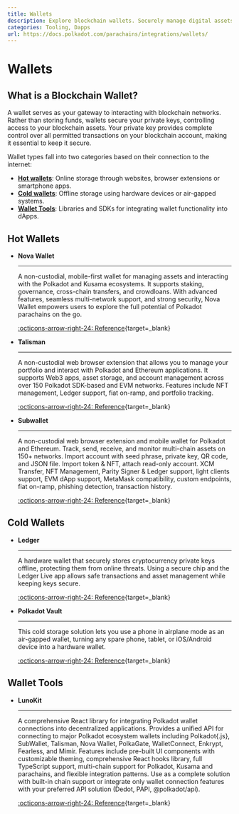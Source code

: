 ```yaml
---
title: Wallets
description: Explore blockchain wallets. Securely manage digital assets with hot wallets for online access or cold wallets for offline, enhanced security.
categories: Tooling, Dapps
url: https://docs.polkadot.com/parachains/integrations/wallets/
---
```


# Wallets

## What is a Blockchain Wallet?

A wallet serves as your gateway to interacting with blockchain networks. Rather than storing funds, wallets secure your private keys, controlling access to your blockchain assets. Your private key provides complete control over all permitted transactions on your blockchain account, making it essential to keep it secure.

Wallet types fall into two categories based on their connection to the internet:

- **[Hot wallets](#hot-wallets)**: Online storage through websites, browser extensions or smartphone apps.
- **[Cold wallets](#cold-wallets)**: Offline storage using hardware devices or air-gapped systems.
- **[Wallet Tools](#wallet-tools)**: Libraries and SDKs for integrating wallet functionality into dApps.



## Hot Wallets

<div class="grid cards" markdown>

-   __Nova Wallet__

    ---

    A non-custodial, mobile-first wallet for managing assets and interacting with the Polkadot and Kusama ecosystems. It supports staking, governance, cross-chain transfers, and crowdloans. With advanced features, seamless multi-network support, and strong security, Nova Wallet empowers users to explore the full potential of Polkadot parachains on the go.

    [:octicons-arrow-right-24: Reference](https://novawallet.io/){target=\_blank}

-   __Talisman__

    ---

    A non-custodial web browser extension that allows you to manage your portfolio and interact with Polkadot and Ethereum applications. It supports Web3 apps, asset storage, and account management across over 150 Polkadot SDK-based and EVM networks. Features include NFT management, Ledger support, fiat on-ramp, and portfolio tracking.

    [:octicons-arrow-right-24: Reference](https://talisman.xyz/){target=\_blank}

-  __Subwallet__

    ---

    A non-custodial web browser extension and mobile wallet for Polkadot and Ethereum. Track, send, receive, and monitor multi-chain assets on 150+ networks. Import account with seed phrase, private key, QR code, and JSON file. Import token & NFT, attach read-only account. XCM Transfer, NFT Management, Parity Signer & Ledger support, light clients support, EVM dApp support, MetaMask compatibility, custom endpoints, fiat on-ramp, phishing detection, transaction history.

    [:octicons-arrow-right-24: Reference](https://www.subwallet.app/){target=\_blank}

</div>

## Cold Wallets

<div class="grid cards" markdown>

-   __Ledger__

    ---

    A hardware wallet that securely stores cryptocurrency private keys offline, protecting them from online threats. Using a secure chip and the Ledger Live app allows safe transactions and asset management while keeping keys secure.

    [:octicons-arrow-right-24: Reference](https://www.ledger.com/){target=\_blank}

-   __Polkadot Vault__

    ---

    This cold storage solution lets you use a phone in airplane mode as an air-gapped wallet, turning any spare phone, tablet, or iOS/Android device into a hardware wallet.

    [:octicons-arrow-right-24: Reference](https://vault.novasama.io/){target=\_blank}

</div>


</div>

## Wallet Tools

<div class="grid cards" markdown>

-   __LunoKit__

    ---

    A comprehensive React library for integrating Polkadot wallet connections into decentralized applications. Provides a unified API for connecting to major Polkadot ecosystem wallets including Polkadot{.js}, SubWallet, Talisman, Nova Wallet, PolkaGate, WalletConnect, Enkrypt, Fearless, and Mimir. Features include pre-built UI components with customizable theming, comprehensive React hooks library, full TypeScript support, multi-chain support for Polkadot, Kusama and parachains, and flexible integration patterns. Use as a complete solution with built-in chain support or integrate only wallet connection features with your preferred API solution (Dedot, PAPI, @polkadot/api).

    [:octicons-arrow-right-24: Reference](https://www.lunolab.xyz/){target=\_blank}


</div>
